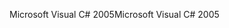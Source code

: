 <span data-ttu-id="8d375-101">Microsoft Visual C# 2005</span><span class="sxs-lookup"><span data-stu-id="8d375-101">Microsoft Visual C# 2005</span></span>